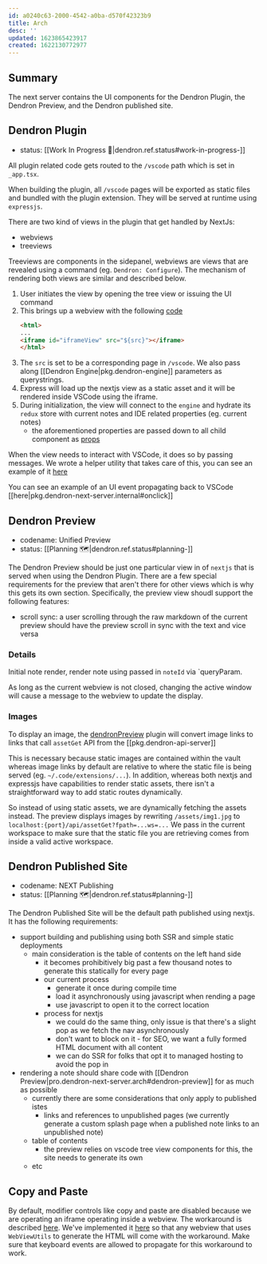 ```yaml
---
id: a0240c63-2000-4542-a0ba-d570f42323b9
title: Arch
desc: ''
updated: 1623865423917
created: 1622130772977
---
```


## Summary

The next server contains the UI components for the Dendron Plugin, the Dendron Preview, and the Dendron published site.

## Dendron Plugin
- status: [[Work In Progress 🚧|dendron.ref.status#work-in-progress-]]

All plugin related code gets routed to the `/vscode` path which is set in `_app.tsx`. 

When building the plugin, all `/vscode` pages will be exported as static files and bundled with the plugin extension. They will be served at runtime using `expressjs`.

There are two kind of views in the plugin that get handled by NextJs:
- webviews
- treeviews

Treeviews are components in the sidepanel, webviews are views that are revealed using a command (eg. `Dendron: Configure`). The mechanism of rendering both views are similar and described below.

1. User initiates the view by opening the tree view or issuing the UI command
1. This brings up a webview with the following [code](https://github.com/dendronhq/dendron/blob/dev-kevin/packages/plugin-core/src/views/utils.ts#L45:L45)
    ```html
    <html> 
    ...
    <iframe id="iframeView" src="${src}"></iframe>
    </html>
    ```
1. The `src` is set to be a corresponding page in `/vscode`. We also pass along [[Dendron Engine|pkg.dendron-engine]] parameters as querystrings.
1. Express will load up the nextjs view as a static asset and it will be rendered inside VSCode using the iframe.
1. During initialization, the view will connect to the `engine` and hydrate its `redux` store with current notes and IDE related properties (eg. current notes)
    - the aforementioned properties are passed down to all child component as [props](https://github.com/dendronhq/dendron/blob/dev-kevin/packages/dendron-next-server/pages/_app.tsx#L92:L92)


When the view needs to interact with VSCode, it does so by passing messages. We wrote a helper utility that takes care of this, you can see an example of it [here](https://github.com/dendronhq/dendron/blob/dev-kevin/packages/dendron-next-server/pages/vscode/tree-view.tsx#L184:L184)

You can see an example of an UI event propagating back to VSCode [[here|pkg.dendron-next-server.internal#onclick]]

## Dendron Preview 
- codename: Unified Preview
- status: [[Planning 🗺️|dendron.ref.status#planning-️]]

The Dendron Preview should be just one particular view in of `nextjs` that is served when using the Dendron Plugin. There are a few special requirements for the preview that aren't there for other views which is why this gets its own section. Specifically, the preview view shoudl support the following features:

- scroll sync: a user scrolling through the raw markdown of the current preview should have the preview scroll in sync with the text and vice versa

### Details
Initial note render, render note using passed in `noteId` via `queryParam.

As long as the current webview is not closed, changing the active window will cause a message to the webview to update the display. 

### Images
To display an image, the [dendronPreview](https://github.com/dendronhq/dendron/blob/dev/packages/engine-server/src/markdown/remark/dendronPreview.ts#L27:L27) plugin will convert image links to links that call `assetGet` API from the [[pkg.dendron-api-server]]

This is necessary because static images are contained within the vault whereas image links by default are relative to where the static file is being served (eg. `~/.code/extensions/...`). In addition, whereas both nextjs and expressjs have capabilities to render static assets, there isn't a straightforward way to add static routes dynamically. 

So instead of using static assets, we are dynamically fetching the assets instead.  The preview displays images by rewriting `/assets/img1.jpg` to `localhost:{port}/api/assetGet?fpath=...ws=...` We pass in the current workspace to make sure that the static file you are retrieving comes from inside a valid active workspace. 

## Dendron Published Site
- codename: NEXT Publishing 
- status: [[Planning 🗺️|dendron.ref.status#planning-️]]

The Dendron Published Site will be the default path published using nextjs. It has the following requirements:

- support building and publishing using both SSR and simple static deployments
    - main consideration is the table of contents on the left hand side
        - it becomes prohibitively big past a few thousand notes to generate this statically for every page
        - our current process
            - generate it once during compile time
            - load it asynchronously using javascript when rending a page
            - use javascript to open it to the correct location
        - process for nextjs
            - we could do the same thing, only issue is that there's a slight pop as we fetch the nav asynchronously
            - don't want to block on it - for SEO, we want a fully formed HTML document with all content 
            - we can do SSR for folks that opt it to managed hosting to avoid the pop in
- rendering a note should share code with [[Dendron Preview|pro.dendron-next-server.arch#dendron-preview]] for as much as possible
    - currently there are some considerations that only apply to published istes
        - links and references to unpublished pages (we currently generate a custom splash page when a published note links to an unpublished note)
    - table of contents 
        - the preview relies on vscode tree view components for this, the site needs to generate its own
    - etc

## Copy and Paste

By default, modifier controls like copy and paste are disabled because we are operating an iframe operating inside a webview. The workaround is described [here](https://github.com/jevakallio/vscode-live-frame#command-key-combinations-copy-paste-select-all-are-disabled). We've implemented it [here](https://github.com/dendronhq/dendron/blob/feature-graph-regex-filter/packages/plugin-core/src/views/utils.ts#L10:L10) so that any webview that uses `WebViewUtils` to generate the HTML will come with the workaround. Make sure that keyboard events are allowed to propagate for this workaround to work. 